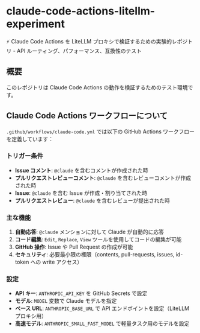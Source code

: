 # claude-code-actions-litellm-experiment
⚡ Claude Code Actions を LiteLLM プロキシで検証するための実験的レポジトリ - API ルーティング、パフォーマンス、互換性のテスト

## 概要
このレポジトリは Claude Code Actions の動作を検証するためのテスト環境です。

## Claude Code Actions ワークフローについて
`.github/workflows/claude-code.yml` では以下の GitHub Actions ワークフローを定義しています：

### トリガー条件
- **Issue コメント**: `@claude` を含むコメントが作成された時
- **プルリクエストレビューコメント**: `@claude` を含むレビューコメントが作成された時  
- **Issue**: `@claude` を含む Issue が作成・割り当てされた時
- **プルリクエストレビュー**: `@claude` を含むレビューが提出された時

### 主な機能
1. **自動応答**: `@claude` メンションに対して Claude が自動的に応答
2. **コード編集**: `Edit`, `Replace`, `View` ツールを使用してコードの編集が可能
3. **GitHub 操作**: Issue や Pull Request の作成が可能
4. **セキュリティ**: 必要最小限の権限（contents, pull-requests, issues, id-token への write アクセス）

### 設定
- **API キー**: `ANTHROPIC_API_KEY` を GitHub Secrets で設定
- **モデル**: `MODEL` 変数で Claude モデルを指定
- **ベース URL**: `ANTHROPIC_BASE_URL` で API エンドポイントを設定（LiteLLM プロキシ用）
- **高速モデル**: `ANTHROPIC_SMALL_FAST_MODEL` で軽量タスク用のモデルを設定
